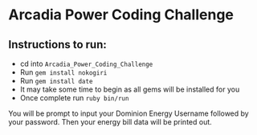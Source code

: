# Arcadia Power Coding Challenge
## Instructions to run:
* cd into `Arcadia_Power_Coding_Challenge`
* Run `gem install nokogiri` 
* Run `gem install date` 
* It may take some time to begin as all gems will be installed for you
* Once complete run `ruby bin/run`

 You will be prompt to input your Dominion Energy Username followed by your password. Then your energy bill data will be printed out. 

